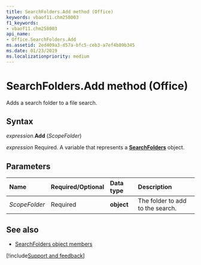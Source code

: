 ```yaml
---
title: SearchFolders.Add method (Office)
keywords: vbaof11.chm258003
f1_keywords:
- vbaof11.chm258003
api_name:
- Office.SearchFolders.Add
ms.assetid: 2ed409a3-d57a-bfc5-ceb3-a7ef4b89b345
ms.date: 01/23/2019
ms.localizationpriority: medium
---
```



# SearchFolders.Add method (Office)

Adds a search folder to a file search.


## Syntax

_expression_.**Add** (_ScopeFolder_)

_expression_ Required. A variable that represents a **[SearchFolders](Office.SearchFolders.md)** object.


## Parameters

|Name|Required/Optional|Data type|Description|
|:-----|:-----|:-----|:-----|
| _ScopeFolder_|Required|**object**|The folder to add to the search.|

## See also

- [SearchFolders object members](overview/Library-Reference/searchfolders-members-office.md)



[!include[Support and feedback](~/includes/feedback-boilerplate.md)]